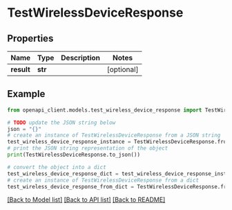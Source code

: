 # TestWirelessDeviceResponse


## Properties

Name | Type | Description | Notes
------------ | ------------- | ------------- | -------------
**result** | **str** |  | [optional] 

## Example

```python
from openapi_client.models.test_wireless_device_response import TestWirelessDeviceResponse

# TODO update the JSON string below
json = "{}"
# create an instance of TestWirelessDeviceResponse from a JSON string
test_wireless_device_response_instance = TestWirelessDeviceResponse.from_json(json)
# print the JSON string representation of the object
print(TestWirelessDeviceResponse.to_json())

# convert the object into a dict
test_wireless_device_response_dict = test_wireless_device_response_instance.to_dict()
# create an instance of TestWirelessDeviceResponse from a dict
test_wireless_device_response_from_dict = TestWirelessDeviceResponse.from_dict(test_wireless_device_response_dict)
```
[[Back to Model list]](../README.md#documentation-for-models) [[Back to API list]](../README.md#documentation-for-api-endpoints) [[Back to README]](../README.md)


